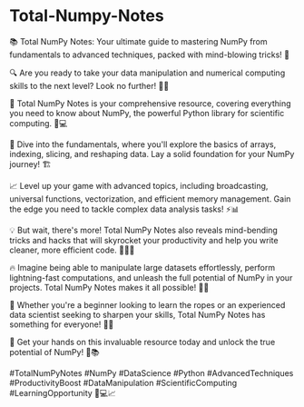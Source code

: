 # Total-Numpy-Notes

📚  Total NumPy Notes: Your ultimate guide to mastering NumPy from fundamentals to advanced techniques, packed with mind-blowing tricks! 🎉

🔍 Are you ready to take your data manipulation and numerical computing skills to the next level? Look no further! 💪🔢

🎯 Total NumPy Notes is your comprehensive resource, covering everything you need to know about NumPy, the powerful Python library for scientific computing. 🐍💻

📖 Dive into the fundamentals, where you'll explore the basics of arrays, indexing, slicing, and reshaping data. Lay a solid foundation for your NumPy journey! 🏗️

📈 Level up your game with advanced topics, including broadcasting, universal functions, vectorization, and efficient memory management. Gain the edge you need to tackle complex data analysis tasks! ⚡📊

💡 But wait, there's more! Total NumPy Notes also reveals mind-bending tricks and hacks that will skyrocket your productivity and help you write cleaner, more efficient code. 🎩💡🔢

🔥 Imagine being able to manipulate large datasets effortlessly, perform lightning-fast computations, and unleash the full potential of NumPy in your projects. Total NumPy Notes makes it all possible! 🚀💥

🎉 Whether you're a beginner looking to learn the ropes or an experienced data scientist seeking to sharpen your skills, Total NumPy Notes has something for everyone! 💼🔬

🌟 Get your hands on this invaluable resource today and unlock the true potential of NumPy! 🌈📚

#TotalNumPyNotes #NumPy #DataScience #Python #AdvancedTechniques #ProductivityBoost #DataManipulation #ScientificComputing #LearningOpportunity 📖💻📈
